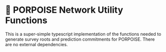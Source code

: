 # 🐬 PORPOISE Network Utility Functions

This is a super-simple typescript implementation of the functions needed to generate survey roots and prediction commitments
for PORPOISE. There are no external dependencies. 